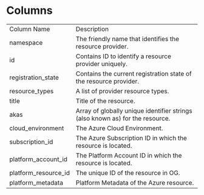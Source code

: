 # Columns  

<table>
	<tr><td>Column Name</td><td>Description</td></tr>
	<tr><td>namespace</td><td>The friendly name that identifies the resource provider.</td></tr>
	<tr><td>id</td><td>Contains ID to identify a resource provider uniquely.</td></tr>
	<tr><td>registration_state</td><td>Contains the current registration state of the resource provider.</td></tr>
	<tr><td>resource_types</td><td>A list of provider resource types.</td></tr>
	<tr><td>title</td><td>Title of the resource.</td></tr>
	<tr><td>akas</td><td>Array of globally unique identifier strings (also known as) for the resource.</td></tr>
	<tr><td>cloud_environment</td><td>The Azure Cloud Environment.</td></tr>
	<tr><td>subscription_id</td><td>The Azure Subscription ID in which the resource is located.</td></tr>
	<tr><td>platform_account_id</td><td>The Platform Account ID in which the resource is located.</td></tr>
	<tr><td>platform_resource_id</td><td>The unique ID of the resource in OG.</td></tr>
	<tr><td>platform_metadata</td><td>Platform Metadata of the Azure resource.</td></tr>
</table>